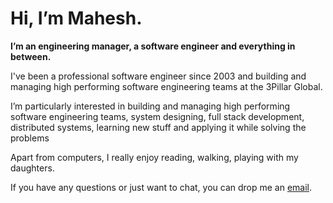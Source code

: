 # Hi, I’m Mahesh.

**I’m an engineering manager, a software engineer and everything in between.**

I've been a professional software engineer since 2003 and building and managing high performing software engineering teams at the 3Pillar Global.

I’m particularly interested in building and managing high performing software engineering teams, system designing, full stack development, distributed systems, learning new stuff and applying it while solving the problems

Apart from computers, I really enjoy reading, walking, playing with my daughters.

If you have any questions or just want to chat, you can drop me an [email](mailto:singh.mahesh@gmail.com).